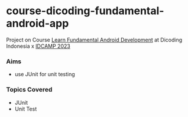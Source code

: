 # course-dicoding-fundamental-android-app
Project on Course [Learn Fundamental Android Development](https://www.dicoding.com/academies/14) at Dicoding Indonesia x [IDCAMP 2023](https://idcamp.ioh.co.id/)

### Aims
- use JUnit for unit testing

### Topics Covered
- JUnit
- Unit Test
